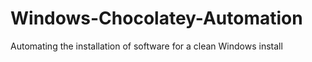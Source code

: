 # Windows-Chocolatey-Automation
Automating the installation of software for a clean Windows install
